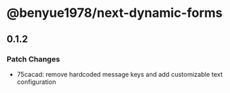# @benyue1978/next-dynamic-forms

## 0.1.2

### Patch Changes

- 75cacad: remove hardcoded message keys and add customizable text configuration
